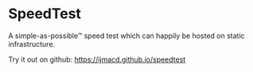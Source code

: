 # SpeedTest

A simple-as-possible&trade; speed test which can happily be hosted on static infrastructure.

Try it out on github: https://ijmacd.github.io/speedtest